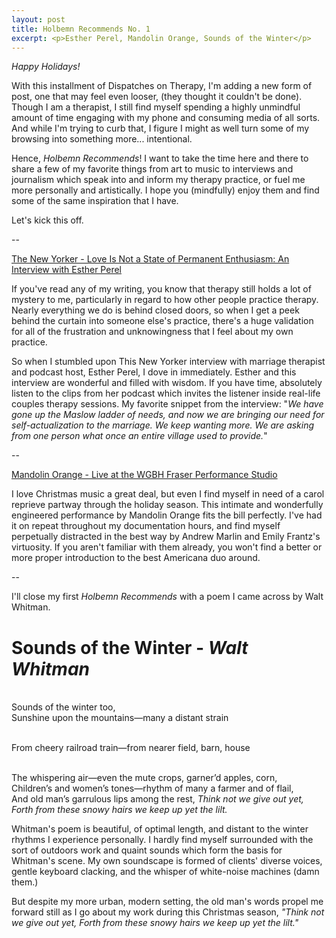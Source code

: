 ```yaml
---
layout: post
title: Holbemn Recommends No. 1
excerpt: <p>Esther Perel, Mandolin Orange, Sounds of the Winter</p>
---
```



*Happy Holidays!*

With this installment of Dispatches on Therapy, I'm adding a new form of post, one that may feel even looser, (they thought it couldn't be done). Though I am a therapist, I still find myself spending a highly unmindful amount of time engaging with my phone and consuming media of all sorts. And while I'm trying to curb that, I figure I might as well turn some of my browsing into something more... intentional.

Hence, <em>Holbemn Recommends</em>! I want to take the time here and there to share a few of my favorite things from art to music to interviews and journalism which speak into and inform my therapy practice, or fuel me more personally and artistically. I hope you (mindfully) enjoy them and find some of the same inspiration that I have.

Let's kick this off.

--

[The New Yorker - Love Is Not a State of Permanent Enthusiasm: An Interview with Esther Perel](https://www.newyorker.com/culture/the-new-yorker-interview/love-is-not-a-permanent-state-of-enthusiasm-an-interview-with-esther-perel)

If you've read any of my writing, you know that therapy still holds a lot of mystery to me, particularly in regard to how other people practice therapy. Nearly everything we do is behind closed doors, so when I get a peek behind the curtain into someone else's practice, there's a huge validation for all of the frustration and unknowingness that I feel about my own practice.

So when I stumbled upon This New Yorker interview with marriage therapist and podcast host, Esther Perel, I dove in immediately. Esther and this interview are wonderful and filled with wisdom. If you have time, absolutely listen to the clips from her podcast which invites the listener inside real-life couples therapy sessions. My favorite snippet from the interview: "*We have gone up the Maslow ladder of needs, and now we are bringing our need for self-actualization to the marriage. We keep wanting more. We are asking from one person what once an entire village used to provide.*"

--

[Mandolin Orange - Live at the WGBH Fraser Performance Studio](https://www.youtube.com/watch?v=EdP8S0uKP5U)

I love Christmas music a great deal, but even I find myself in need of a carol reprieve partway through the holiday season. This intimate and wonderfully engineered performance by Mandolin Orange fits the bill perfectly. I've had it on repeat throughout my documentation hours, and find myself perpetually distracted in the best way by Andrew Marlin and Emily Frantz's virtuosity. If you aren't familiar with them already, you won't find a better or more proper introduction to the best Americana duo around.

--

I'll close my first <em>Holbemn Recommends</em> with a poem I came across by Walt Whitman.

<div class="pre">
<h1>Sounds of the Winter - <em>Walt Whitman</em></h1>
<br>Sounds of the winter too,
<br>Sunshine upon the mountains—many a distant strain

<br>From cheery railroad train—from nearer field, barn, house

<br>The whispering air—even the mute crops, garner’d apples, corn,
<br>Children’s and women’s tones—rhythm of many a farmer and of
      flail,
<br>And old man’s garrulous lips among the rest, <em>Think not we give</em>
      <em>out yet,</em>
<br><em>Forth from these snowy hairs we keep up yet the lilt.</em>
</div>

Whitman's poem is beautiful, of optimal length, and distant to the winter rhythms I experience personally. I hardly find myself surrounded with the sort of outdoors work and quaint sounds which form the basis for Whitman's scene. My own soundscape is formed of clients' diverse voices, gentle keyboard clacking, and the whisper of white-noise machines (damn them.)

But despite my more urban, modern setting, the old man's words propel me forward still as I go about my work during this Christmas season, <em>"Think not we give out yet, Forth from these snowy hairs we keep up yet the lilt."</em>
